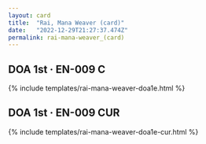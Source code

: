 ```yaml
---
layout: card
title:  "Rai, Mana Weaver (card)"
date:   "2022-12-29T21:27:37.474Z"
permalink: rai-mana-weaver_(card)
---
```


## DOA 1st &middot; EN-009 C

{% include templates/rai-mana-weaver-doa1e.html %}


## DOA 1st &middot; EN-009 CUR

{% include templates/rai-mana-weaver-doa1e-cur.html %}
